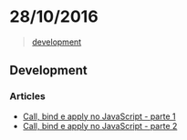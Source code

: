 # 28/10/2016

> [development](#development)


## Development

### Articles
- [Call, bind e apply no JavaScript - parte 1](http://felipenmoura.com/articles/call-bind-e-apply-no-javascript-parte-1/)
- [Call, bind e apply no JavaScript - parte 2](http://felipenmoura.com/articles/call-bind-e-apply-no-javascript-parte-2/)